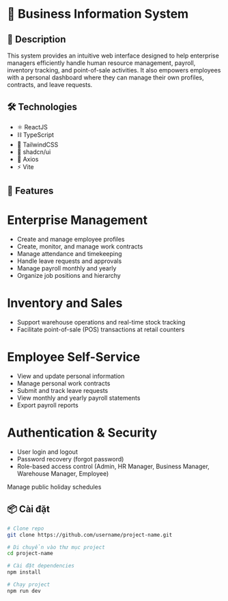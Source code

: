 # 📱 Business Information System

## 📝 Description

This system provides an intuitive web interface designed to help enterprise managers efficiently handle human resource management, payroll, inventory tracking, and point-of-sale activities. It also empowers employees with a personal dashboard where they can manage their own profiles, contracts, and leave requests.

## 🛠️ Technologies

- ⚛️ ReactJS
- ⛓️ TypeScript
- 💨 TailwindCSS
- 🧩 shadcn/ui
- 🔄 Axios
- ⚡️ Vite 

## 🚀 Features

# Enterprise Management
- Create and manage employee profiles
- Create, monitor, and manage work contracts
- Manage attendance and timekeeping
- Handle leave requests and approvals
- Manage payroll monthly and yearly
- Organize job positions and hierarchy

# Inventory and Sales
- Support warehouse operations and real-time stock tracking
- Facilitate point-of-sale (POS) transactions at retail counters

# Employee Self-Service
- View and update personal information
- Manage personal work contracts
- Submit and track leave requests
- View monthly and yearly payroll statements
- Export payroll reports

# Authentication & Security
- User login and logout
- Password recovery (forgot password)
- Role-based access control (Admin, HR Manager, Business Manager, Warehouse Manager, Employee)

Manage public holiday schedules
## 📦 Cài đặt

```bash
# Clone repo
git clone https://github.com/username/project-name.git

# Di chuyển vào thư mục project
cd project-name

# Cài đặt dependencies
npm install

# Chạy project
npm run dev
